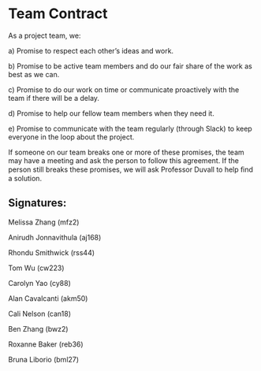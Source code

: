 # Team Contract

As a project team, we:

a) Promise to respect each other’s ideas and work.

b) Promise to be active team members and do our fair share of the work as best as we can.

c) Promise to do our work on time or communicate proactively with the team if there will be a delay.

d) Promise to help our fellow team members when they need it.

e) Promise to communicate with the team regularly (through Slack) to keep everyone in the loop about the project.

If someone on our team breaks one or more of these promises, the team may have a meeting and ask the person to follow this agreement. If the person still breaks these promises, we will ask Professor Duvall to help ﬁnd a solution.

## Signatures:

Melissa Zhang (mfz2)

Anirudh Jonnavithula (aj168)

Rhondu Smithwick (rss44) 

Tom Wu (cw223)

Carolyn Yao (cy88)

Alan Cavalcanti (akm50)

Cali Nelson (can18)

Ben Zhang (bwz2)

Roxanne Baker (reb36)

Bruna Liborio (bml27)

